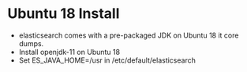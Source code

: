 # Ubuntu 18 Install
* elasticsearch comes with a pre-packaged JDK on Ubuntu 18 it core dumps.
* Install openjdk-11 on Ubuntu 18
* Set ES_JAVA_HOME=/usr in /etc/default/elasticsearch 